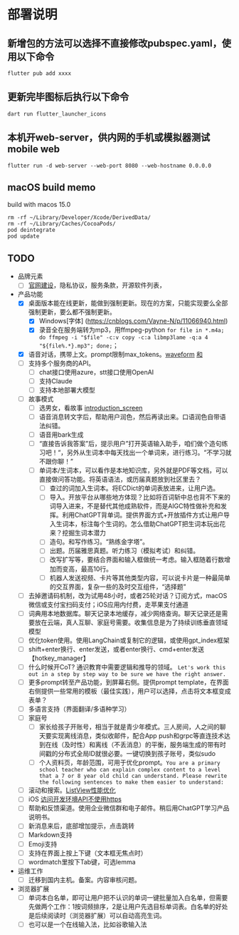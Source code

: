# 部署说明

## 新增包的方法可以选择不直接修改pubspec.yaml，使用以下命令

`flutter pub add xxxx`

## 更新完毕图标后执行以下命令

`dart run flutter_launcher_icons`

## 本机开web-server，供内网的手机或模拟器测试mobile web

`flutter run -d web-server --web-port 8080 --web-hostname 0.0.0.0`

## macOS build memo

build with macos 15.0
```
rm -rf ~/Library/Developer/Xcode/DerivedData/
rm -rf ~/Library/Caches/CocoaPods/
pod deintegrate
pod update
```

## TODO

- 品牌元素
  - [ ] [官网建设](https://framer.com/)，隐私协议，服务条款，开源软件列表，
- 产品功能
  - [x] 桌面版本能在线更新，能做到强制更新。现在的方案，只能实现要么全部强制更新，要么都不强制更新。
    - [x] Windows[字体] (https://cnblogs.com/Vayne-N/p/11066940.html)
    - [x] 录音全在服务端转为mp3，用ffmpeg-python `for file in *.m4a; do ffmpeg -i "$file" -c:v copy -c:a libmp3lame -q:a 4  "${file%.*}.mp3"; done;`；
  - [x] 语音对话，携带上文。prompt限制max_tokens。[waveform](https://github.com/ryanheise/just_audio/issues/97) [和](https://github.com/ryanheise/just_audio/blob/visualizer/just_audio/example/lib/example_visualizer.dart)
  - [ ] 支持多个服务商的API。
    - [ ] chat接口使用azure，stt接口使用OpenAI
    - [ ] 支持Claude
    - [ ] 支持本地部署大模型
  - [ ] 故事模式
    - [ ] 选男女，看故事 [introduction_screen](https://pub.dev/packages/introduction_screen)
    - [ ] 语音消息转文字后，帮助用户润色，然后再读出来。口语润色自带语法纠错。
    - [ ] 语音用bark生成
    - [ ] “直接告诉我答案”后，提示用户”打开英语输入助手，咱们做个造句练习吧！“，另外从生词本中每天找出一个单词来，进行练习。“不学习就不跟你聊！”
    - [ ] 单词本/生词本，可以看作是本地知识库，另外就是PDF等文档，可以直接做问答功能。将英语语法，或历届真题放到社区里去？
      - [ ] 查过的词加入生词本。将ECDict的单词表放进来，让用户选。
      - [ ] 导入。开放平台从哪些地方体现？比如将百词斩中总也背不下来的词导入进来，不是替代其他成熟软件，而是AIGC特性做补充和发挥。利用ChatGPT背单词。提供界面方式+开放插件方式让用户导入生词本，标注每个生词的。怎么借助ChatGPT把生词本玩出花来？挖掘生词本潜力
      - [ ] 造句。和写作练习。“熟练金字塔”。
      - [ ] 出题。历届雅思真题。听力练习（模拟考试）和纠错。
      - [ ] 改写扩写等，要结合界面和输入框做统一考虑。输入框随着行数增加而变高，最高10行。
      - [ ] 机器人发送视频、卡片等其他类型内容，可以说卡片是一种最简单的交互界面，复杂一些的及时交互组件，“选择题”
  - [ ] 去掉邀请码机制，改为试用48小时，或者25轮对话？订阅方式，macOS微信或支付宝扫码支付；iOS应用内付费，走苹果支付通道
  - [ ] 词典用本地数据库。聊天记录本地缓存，减少网络查询。聊天记录还是需要放在云端，真人互聊、家庭号需要。收集信息是为了持续训练垂直领域模型
  - [ ] 优化token使用。使用LangChain或复制它的逻辑，或使用gpt_index框架
  - [ ] shift+enter换行、enter发送，或者enter换行、cmd+enter发送【hotkey_manager】
  - [ ] 什么时候开CoT? 通识教育中需要逻辑和推导的领域。 `Let's work this out in a step by step way to be sure we have the right answer.`
  - [ ] 更多prompt转至产品功能，到屏幕右侧。提供prompt template，在界面右侧提供一些常用的模板（最佳实践），用户可以选择，点击将文本框变成表单？
  - [ ] 多语言支持（界面翻译/多语种学习）
  - [ ] 家庭号
    - [ ] 家长给孩子开账号，相当于就是青少年模式。三人房间，人之间的聊天要实现离线消息，类似收邮件，配合App push和grpc等直连技术达到在线（及时性）和离线（不丢消息）的平衡，服务端生成的带有时间戳的分布式全局ID就很必要。一键切换到孩子账号，类似sudo
    - [ ] 个人资料页，年龄范围，可用于优化prompt。`You are a primary school teacher who can explain complex content to a level that a 7 or 8 year old child can understand. Please rewrite the following sentences to make them easier to understand:`
  - [ ] 滚动和搜索。[ListView性能优化](https://github.com/LianjiaTech/keframe/blob/master/README-ZH.md)
  - [ ] iOS [访问开发环境API不使用https](https://stackoverflow.com/questions/31254725/transport-security-has-blocked-a-cleartext-http/32331282#32331282)
  - [ ] 帮助和反馈渠道。使用企业微信群和电子邮件。稍后用ChatGPT学习产品说明书。
  - [ ] 新消息来后，底部增加提示，点击跳转
  - [ ] Markdown支持
  - [ ] Emoji支持
  - [ ] 支持在界面上按上下键（文本框无焦点时）
  - [ ] wordmatch里按下Tab键，可选lemma
- 运维工作
  - [ ] 迁移到国内主机。备案。内容审核问题。
- 浏览器扩展
  - [ ] 单词本白名单，即可让用户把不认识的单词一键批量加入白名单，但需要先做两个工作：1按词频排序，2是让用户先选目标单词表。白名单的好处是后续阅读时（浏览器扩展）可以自动高亮生词。
  - [ ] 也可以是一个在线输入法，比如谷歌输入法